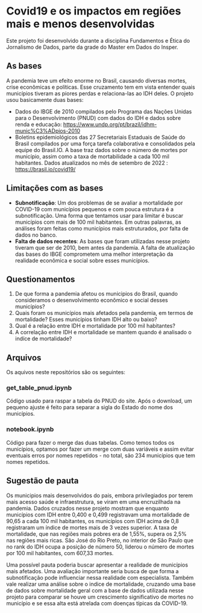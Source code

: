 # Covid19 e os impactos em regiões mais e menos desenvolvidas
Este projeto foi desenvolvido durante a disciplina Fundamentos e Ética do Jornalismo de Dados, parte da grade do Master em Dados do Insper. 

## As bases
A pandemia teve um efeito enorme no Brasil, causando diversas mortes, crise econômicas e políticas. Esse cruzamento tem em vista entender quais municípios tiveram as piores perdas e relaciona-las ao IDH deles. 
O projeto usou basicamente duas bases:
- Dados do IBGE de 2010 compilados pelo Programa das Nações Unidas para o Desenvolvimento (PNUD) com dados do IDH e dados sobre renda e educação: https://www.undp.org/pt/brazil/idhm-munic%C3%ADpios-2010
- Boletins epidemiológicos das 27 Secretariais Estaduais de Saúde do Brasil compilados por uma força tarefa colaborativa e consolidados pela equipe do Brasil.IO. A base traz dados sobre o número de mortes por município, assim como a taxa de mortabilidade a cada 100 mil habitantes. Dados atualizados no mês de setembro de 2022 : https://brasil.io/covid19/

## Limitações com as bases
- **Subnotificação**: Um dos problemas de se avaliar a mortalidade por COVID-19 com municípios pequenos e com pouca estrutura é a subnotificação. Uma forma que tentamos usar para limitar é buscar municípios com mais de 100 mil habitantes. Em outras palavras, as análises foram feitas como municípios mais estruturados, por falta de dados no banco. 
- **Falta de dados recentes**: As bases que foram utilizadas nesse projeto tiveram que ser de 2010, bem antes da pandemia. A falta de atualização das bases do IBGE comprometem uma melhor interpretação da realidade econômica e social sobre esses municípios. 

## Questionamentos 
1. De que forma a pandemia afetou os municipios do Brasil, quando consideramos o desenvolvimento econômico e social desses municípios?
2. Quais foram os municípios mais afetados pela pandemia, em termos de mortalidade? Esses municípios tinham IDH alto ou baixo?
3. Qual é a relação entre IDH e mortalidade por 100 mil habitantes?
4. A correlação entre IDH e mortalidade se mantem quando é analisado o indíce de mortalidade?

## Arquivos 
Os aquivos neste repositórios são os seguintes: 

### get_table_pnud.ipynb
Código usado para raspar a tabela do PNUD do site. Após o download, um pequeno ajuste é feito para separar a sigla do Estado do nome dos municípios. 

### notebook.ipynb
Código para fazer o merge das duas tabelas. Como temos todos os municípios, optamos por fazer um merge com duas variáveis e assim evitar eventuais erros por nomes repetidos - no total, são 234 municípios que tem nomes repetidos. 

## Sugestão de pauta
Os municipios mais desenvolvidos do pais, embora privilegiados por terem mais acesso saúde e infraestrutura, se viram em uma encruzilhada na pandemia. Dados cruzados nesse projeto mostram que enquanto municípios com IDH entre 0,400 e 0,499 registravam uma mortalidade de 90,65 a cada 100 mil habitantes, os municípios com IDH acima de 0,8 registraram um índice de mortes mais de 3 vezes superior. A taxa de mortalidade, que nas regiões mais pobres era de 1,55%, supera os 2,5% nas regiões mais ricas. São José do Rio Preto, no interior de São Paulo que no rank do IDH ocupa a posição de número 50, liderou o número de mortes por 100 mil habitantes, com 607,33 mortes.

Uma possível pauta poderia buscar apresentar a realidade de municípios mais afetados. Uma avaliação importante seria busca de que forma a subnotificação pode influenciar nessa realidade com especialista. Também vale realizar uma análise sobre o indice de mortalidade, cruzando uma base de dados sobre mortalidade geral com a base de dados utilizada nesse projeto para comparar se houve um crescimento significativo de mortes no município e se essa alta está atrelada com doenças típicas da COVID-19. 




















